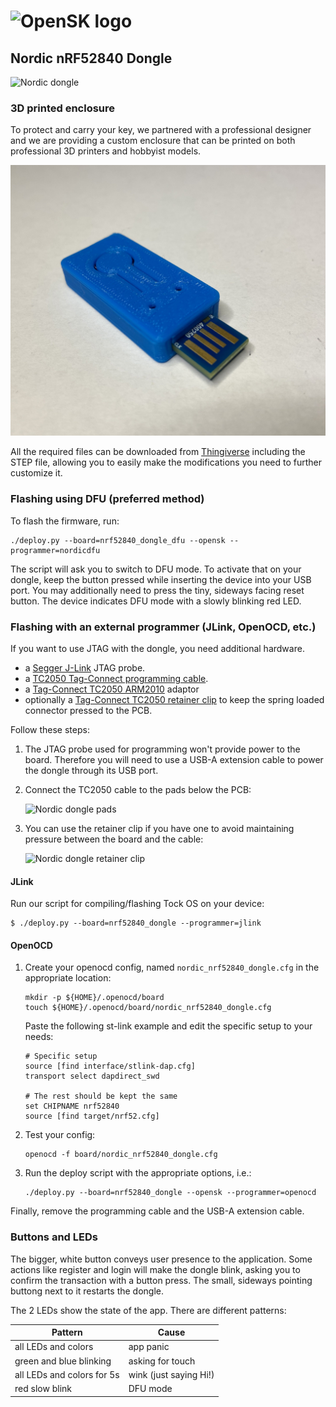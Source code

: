 # <img alt="OpenSK logo" src="../img/OpenSK.svg" width="200px">

## Nordic nRF52840 Dongle

![Nordic dongle](../img/dongle_front.jpg)

### 3D printed enclosure

To protect and carry your key, we partnered with a professional designer and we
are providing a custom enclosure that can be printed on both professional 3D
printers and hobbyist models.

![OpenSK Enclosure](../img/enclosure.jpg)

All the required files can be downloaded from
[Thingiverse](https://www.thingiverse.com/thing:4132768) including the STEP
file, allowing you to easily make the modifications you need to further
customize it.

### Flashing using DFU (preferred method)

To flash the firmware, run:

```shell
./deploy.py --board=nrf52840_dongle_dfu --opensk --programmer=nordicdfu
```

The script will ask you to switch to DFU mode. To activate that on your dongle,
keep the button pressed while inserting the device into your USB port. You may
additionally need to press the tiny, sideways facing reset button. The device
indicates DFU mode with a slowly blinking red LED.

### Flashing with an external programmer (JLink, OpenOCD, etc.)

If you want to use JTAG with the dongle, you need additional hardware.

*   a [Segger J-Link](https://www.segger.com/products/debug-probes/j-link/) JTAG
    probe.
*   a
    [TC2050 Tag-Connect programming cable](https://www.tag-connect.com/product/tc2050-idc-nl-10-pin-no-legs-cable-with-ribbon-connector).
*   a [Tag-Connect TC2050 ARM2010](http://www.tag-connect.com/TC2050-ARM2010)
    adaptor
*   optionally a
    [Tag-Connect TC2050 retainer clip](http://www.tag-connect.com/TC2050-CLIP)
    to keep the spring loaded connector pressed to the PCB.

Follow these steps:

1.  The JTAG probe used for programming won't provide power to the board.
    Therefore you will need to use a USB-A extension cable to power the dongle
    through its USB port.

1.  Connect the TC2050 cable to the pads below the PCB:

    ![Nordic dongle pads](../img/dongle_pads.jpg)

1.  You can use the retainer clip if you have one to avoid maintaining pressure
    between the board and the cable:

    ![Nordic dongle retainer clip](../img/dongle_clip.jpg)

#### JLink

Run our script for compiling/flashing Tock OS on your device:

```shell
$ ./deploy.py --board=nrf52840_dongle --programmer=jlink
```

#### OpenOCD

1.  Create your openocd config, named `nordic_nrf52840_dongle.cfg` in the
    appropriate location:
    ```shell
    mkdir -p ${HOME}/.openocd/board
    touch ${HOME}/.openocd/board/nordic_nrf52840_dongle.cfg
    ```
    
    Paste the following st-link example and edit the specific setup to your needs:
    ```
    # Specific setup
    source [find interface/stlink-dap.cfg]
    transport select dapdirect_swd
    
    # The rest should be kept the same
    set CHIPNAME nrf52840
    source [find target/nrf52.cfg]
    ```

1.  Test your config:
       
    ```shell
    openocd -f board/nordic_nrf52840_dongle.cfg
    ``` 

1.  Run the deploy script with the appropriate options, i.e.:

    ```shell
    ./deploy.py --board=nrf52840_dongle --opensk --programmer=openocd
    ```


Finally, remove the programming cable and the USB-A extension cable.

### Buttons and LEDs

The bigger, white button conveys user presence to the application. Some actions
like register and login will make the dongle blink, asking you to confirm the
transaction with a button press. The small, sideways pointing buttong next to it
restarts the dongle.

The 2 LEDs show the state of the app. There are different patterns:

| Pattern                            | Cause                  |
|------------------------------------|------------------------|
| all LEDs and colors                | app panic              |
| green and blue blinking            | asking for touch       |
| all LEDs and colors for 5s         | wink (just saying Hi!) |
| red slow blink                     | DFU mode               |
